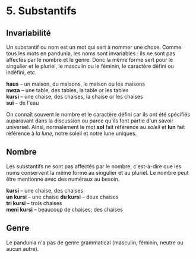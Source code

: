 
# 5. Substantifs

## Invariabilité

Un substantif ou nom est un mot qui sert à nommer une chose.
Comme tous les mots en pandunia, les noms sont invariables :
ils ne sont pas affectés par le nombre et le genre.
Donc la même forme sert pour le singulier et le pluriel, le masculin ou le féminin, le caractère défini ou indéfini, etc.

**haus**
– un maison, du maisons, le maison ou les maisons  
**meza**
– une table, des tables, la table or les tables  
**kursi**
– une chaise, des chaises, la chaise or les chaises  
**sui**
– de l'eau

On connaît souvent le nombre et le caractère défini car ils ont été spécifiés auparavant dans la discussion ou parce qu'ils font partie d'un savoir universel.
Ainsi, normalement le mot
**sol**
fait référence au _soleil_ et
**lun**
fait référence à _la lune_, notre soleil et notre lune uniques.


## Nombre

Les substantifs ne sont pas affectés par le nombre, c'est-à-dire que les noms conservent la même forme au singulier et au pluriel.
Le nombre peut être mentionné avec des numéraux au besoin.

**kursi**
– une chaise, des chaises  
**un kursi**
– une chaise
**du kursi**
– deux chaises  
**tri kursi**
– trois chaises  
**meni kursi**
– beaucoup de chaises; des chaises


## Genre

Le pandunia n'a pas de genre grammatical (masculin, féminin, neutre ou aucun autre).


